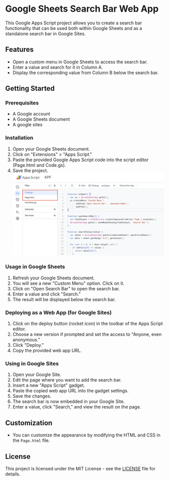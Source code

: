 # Google Sheets Search Bar Web App

This Google Apps Script project allows you to create a search bar functionality that can be used both within Google Sheets and as a standalone search bar in Google Sites.

## Features

- Open a custom menu in Google Sheets to access the search bar.
- Enter a value and search for it in Column A.
- Display the corresponding value from Column B below the search bar.

## Getting Started

### Prerequisites

- A Google account
- A Google Sheets document
- A google sites 

### Installation

1. Open your Google Sheets document.
2. Click on "Extensions" > "Apps Script."
3. Paste the provided Google Apps Script code into the script editor (Page.html and Code.gs).
4. Save the project.
![screen shot of google script](https://github.com/itsmmrd/Google-Sites-Search-Bar/blob/main/screen.jpg)
### Usage in Google Sheets

1. Refresh your Google Sheets document.
2. You will see a new "Custom Menu" option. Click on it.
3. Click on "Open Search Bar" to open the search bar.
4. Enter a value and click "Search."
5. The result will be displayed below the search bar.

### Deploying as a Web App (for Google Sites)

1. Click on the deploy button (rocket icon) in the toolbar of the Apps Script editor.
2. Choose a new version if prompted and set the access to "Anyone, even anonymous."
3. Click "Deploy."
4. Copy the provided web app URL.

### Using in Google Sites

1. Open your Google Site.
2. Edit the page where you want to add the search bar.
3. Insert a new "Apps Script" gadget.
4. Paste the copied web app URL into the gadget settings.
5. Save the changes.
6. The search bar is now embedded in your Google Site.
7. Enter a value, click "Search," and view the result on the page.

## Customization

- You can customize the appearance by modifying the HTML and CSS in the `Page.html` file.

## License

This project is licensed under the MIT License - see the [LICENSE](LICENSE) file for details.
